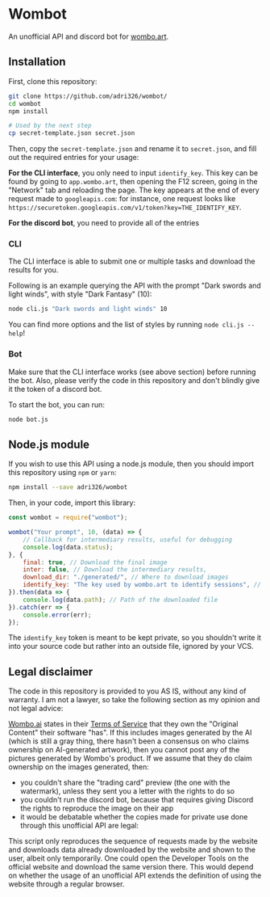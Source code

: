 # Wombot

An unofficial API and discord bot for [wombo.art](https://app.wombo.art/).

## Installation

First, clone this repository:

```sh
git clone https://github.com/adri326/wombot/
cd wombot
npm install

# Used by the next step
cp secret-template.json secret.json
```

Then, copy the `secret-template.json` and rename it to `secret.json`, and fill out the required entries for your usage:

**For the CLI interface**, you only need to input `identify_key`.
This key can be found by going to `app.wombo.art`, then opening the F12 screen, going in the "Network" tab and reloading the page.
The key appears at the end of every request made to `googleapis.com`: for instance, one request looks like `https://securetoken.googleapis.com/v1/token?key=THE_IDENTIFY_KEY`.

**For the discord bot**, you need to provide all of the entries

### CLI

The CLI interface is able to submit one or multiple tasks and download the results for you.

Following is an example querying the API with the prompt "Dark swords and light winds", with style "Dark Fantasy" (10):

```sh
node cli.js "Dark swords and light winds" 10
```

You can find more options and the list of styles by running `node cli.js --help`!

### Bot

Make sure that the CLI interface works (see above section) before running the bot.
Also, please verify the code in this repository and don't blindly give it the token of a discord bot.

To start the bot, you can run:

```sh
node bot.js
```

## Node.js module

If you wish to use this API using a node.js module, then you should import this repository using `npm` or `yarn`:

```sh
npm install --save adri326/wombot
```

Then, in your code, import this library:

```js
const wombot = require("wombot");

wombot("Your prompt", 10, (data) => {
    // Callback for intermediary results, useful for debugging
    console.log(data.status);
}, {
    final: true, // Download the final image
    inter: false, // Download the intermediary results,
    download_dir: "./generated/", // Where to download images
    identify_key: "The key used by wombo.art to identify sessions", // See the "Installation" section for more information
}).then(data => {
    console.log(data.path); // Path of the downloaded file
}).catch(err => {
    console.error(err);
});
```

The `identify_key` token is meant to be kept private, so you shouldn't write it into your source code but rather into an outside file, ignored by your VCS.

## Legal disclaimer

The code in this repository is provided to you AS IS, without any kind of warranty.
I am not a lawyer, so take the following section as my opinion and not legal advice:

[Wombo.ai](https://wombo.ai/) states in their [Terms of Service](https://wombo.ai/terms/) that they own the "Original Content" their software "has".
If this includes images generated by the AI (which is still a gray thing, there hasn't been a consensus on who claims ownership on AI-generated artwork), then you cannot post any of the pictures generated by Wombo's product.
If we assume that they do claim ownership on the images generated, then:

- you couldn't share the "trading card" preview (the one with the watermark), unless they sent you a letter with the rights to do so
- you couldn't run the discord bot, because that requires giving Discord the rights to reproduce the image on their app
- it would be debatable whether the copies made for private use done through this unofficial API are legal:

This script only reproduces the sequence of requests made by the website and downloads data already downloaded by the website and shown to the user, albeit only temporarily.
One could open the Developer Tools on the official website and download the same version there.
This would depend on whether the usage of an unofficial API extends the definition of using the website through a regular browser.
